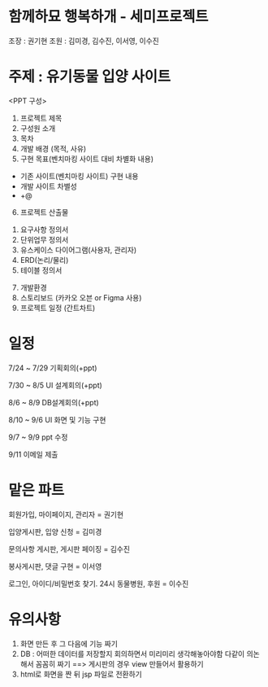# 함께하묘 행복하개 - 세미프로젝트

조장 : 권기현
조원 : 김미경, 김수진, 이서영, 이수진

#

# 주제 : 유기동물 입양 사이트


<PPT 구성>
1. 프로젝트 제목
2. 구성원 소개
3. 목차
4. 개발 배경 (목적, 사유)
5. 구현 목표(벤치마킹 사이트 대비 차별화 내용)
- 기존 사이트(벤치마킹 사이트) 구현 내용
- 개발 사이트 차별성
- +@
6. 프로젝트 산출물
  1) 요구사항 정의서
  2) 단위업무 정의서
  3) 유스케이스 다이어그램(사용자, 관리자)
  4) ERD(논리/물리)
  5) 테이블 정의서
 7. 개발환경
 8. 스토리보드 (카카오 오븐 or Figma 사용)
 9. 프로젝트 일정 (간트차트)
 
 
#

# 일정
7/24 ~ 7/29 기획회의(+ppt)  

7/30 ~ 8/5 UI 설계회의(+ppt)

8/6 ~ 8/9 DB설계회의(+ppt)

8/10 ~ 9/6 UI 화면 및 기능 구현

9/7 ~ 9/9 ppt 수정

9/11 이메일 제출

#

# 맡은 파트
회원가입, 마이페이지, 관리자 = 권기현

입양게시판, 입양 신청 = 김미경

문의사항 게시판, 게시판 페이징 = 김수진

봉사게시판, 댓글 구현 = 이서영

로그인, 아이디/비밀번호 찾기. 24시 동물병원, 후원 = 이수진

#

# 유의사항
1. 화면 만든 후 그 다음에 기능 짜기
2. DB : 어떠한 데이터를 저장할지 회의하면서 미리미리 생각해놓아야함
        다같이 의논해서 꼼꼼히 짜기 ==> 게시판의 경우 view 만들어서 활용하기
3. html로 화면을 짠 뒤 jsp 파일로 전환하기

